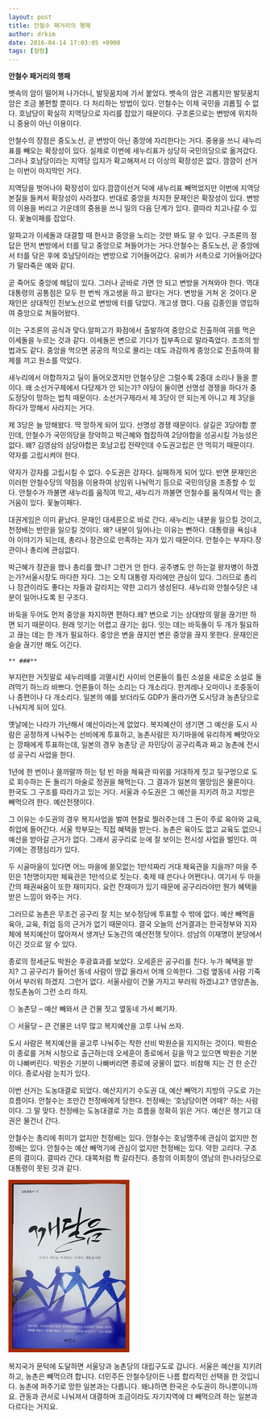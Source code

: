 ```yaml
---
layout: post
title: 안철수 패거리의 행패
author: drkim
date: 2016-04-14 17:03:05 +0900
tags: [컬럼]
---
```

**안철수 패거리의 행패**

  


뱃속의 암이 떨어져 나가더니, 발뒷꿈치에 가서 붙었다. 뱃속의 암은 괴롭지만 발뒷꿈치 암은 조금 불편할 뿐이다. 다 처리하는 방법이 있다. 안철수는 이제 국민을 괴롭힐 수 없다. 호남당이 확실히 지역당으로 자리를 잡았기 때문이다. 구조론으로는 변방에 위치하니 중용이 아닌 이용이다.

  


안철수의 장점은 중도노선, 곧 변방이 아닌 중앙에 자리한다는 거다. 중용을 쓰니 새누리표를 빼오는 확장성이 있다. 실제로 이번에 새누리표가 상당히 국민의당으로 옮겨갔다. 그러나 호남당이라는 지역당 입지가 확고해져서 더 이상의 확장성은 없다. 깜깜이 선거는 이번이 마지막인 거다.

  


지역당을 벗어나야 확장성이 있다.깜깜이선거 덕에 새누리표 빼먹었지만 이번에 지역당 본질을 들켜서 확장성이 사라졌다. 반대로 중앙을 차지한 문재인은 확장성이 있다. 변방의 이용을 버리고 가운데의 중용을 쓰니 일의 다음 단계가 있다. 결따라 치고나갈 수 있다. 꽃놀이패를 잡았다.

  


알파고가 이세돌과 대결할 때 한사코 중앙을 노리는 것만 봐도 알 수 있다. 구조론의 정답은 먼저 변방에서 터를 닦고 중앙으로 쳐들어가는 거다.안철수는 중도노선, 곧 중앙에서 터를 닦은 후에 호남당이라는 변방으로 기어들어갔다. 유비가 서촉으로 기어들어갔다가 말라죽은 예와 같다.

  


곧 죽어도 중앙에 해답이 있다. 그러나 곧바로 가면 안 되고 변방을 거쳐와야 한다. 역대 대통령의 공통점은 모두 한 번씩 개고생을 하고 왔다는 거다. 변방을 거쳐 온 것이다.문재인은 상대적인 진보노선으로 변방에 터를 닦았다. 개고생 했다. 다음 김종인을 영입하여 중앙으로 쳐들어왔다.

  


이는 구조론의 공식과 맞다.알파고가 화점에서 출발하여 중앙으로 진출하여 귀를 먹은 이세돌을 누르는 것과 같다. 이세돌은 변으로 기다가 집부족으로 말라죽었다. 조조의 방법과도 같다. 중앙을 먹으면 공공의 적으로 몰리는 데도 과감하게 중앙으로 진출하여 황제를 끼고 원소를 막았다.

  


새누리에서 야합하자고 딜이 들어오겠지만 안철수당은 그럴수록 2중대 소리나 들을 뿐이다. 왜 소선거구제에서 다당제가 안 되는가? 야당이 둘이면 선명성 경쟁을 하다가 중도정당이 망하는 법칙 때문이다. 소선거구제라서 제 3당이 안 되는게 아니고 제 3당을 하다가 망해서 사라지는 거다.

  


제 3당은 늘 망해왔다. 딱 망하게 되어 있다. 선명성 경쟁 때문이다. 살길은 3당야합 뿐인데, 안철수가 국민의당을 장악하고 박근혜와 협잡하여 2당야합을 성공시킬 가능성은 없다. 왜? 김영삼의 삼당야합은 호남고립 전략인데 수도권고립은 안 먹히기 때문이다. 약자를 고립시켜야 한다.

  


약자가 강자를 고립시킬 수 없다. 수도권은 강자다. 실패하게 되어 있다. 반면 문재인은 이러한 안철수당의 약점을 이용하여 상임위 나눠먹기 등으로 국민의당을 조종할 수 있다. 안철수가 까불면 새누리를 움직여 막고, 새누리가 까불면 안철수를 움직여서 막는 즐거움이 있다. 꽃놀이패다.

  


대권게임은 이미 끝났다. 문재인 대세론으로 바로 간다. 새누리는 내분을 일으킬 것이고, 천정배는 반란을 일으킬 것이다. 왜? 내분이 일어나는 이유는 뻔하다. 대통령을 욕심내야 이야기가 되는데, 총리나 장관으로 만족하는 자가 있기 때문이다. 안철수는 부자다.장관이나 총리에 관심없다.

  


박근혜가 장관을 했나 총리를 했나? 그런거 안 한다. 공주병도 안 하는걸 왕자병이 하겠는가?서울시장도 마다한 자다. 그는 오직 대통령 자리에만 관심이 있다. 그러므로 총리나 장관이라도 좋다는 자들과 갈라지는 약한 고리가 생성된다. 새누리와 안철수당은 내분이 일어나도록 된 구조다.

  


바둑을 두어도 먼저 중앙을 차지하면 편하다.왜? 변으로 기는 상대방의 말을 끊기만 하면 되기 때문이다. 원래 잇기는 어렵고 끊기는 쉽다. 잇는 데는 바둑돌이 두 개가 필요하고 끊는 데는 한 개가 필요하다. 중앙은 변을 끊지만 변은 중앙을 끊지 못한다. 문재인은 슬슬 끊기만 해도 이긴다.

  


 
    ** ###** 

  


부지런한 거짓말로 새누리떼를 괴멸시킨 사이비 언론들이 틀린 소설을 새로운 소설로 돌려막기 하느라 바쁘다. 언론들이 하는 소리는 다 개소리다. 한겨레나 오마이나 조중동이나 종편이나 다 개소리다. 일본의 예를 보더라도 GDP가 올라가면 도시당과 농촌당으로 나눠지게 되어 있다. 

  


옛날에는 나라가 가난해서 예산이라는게 없었다. 복지예산이 생기면 그 예산을 도시 사람은 공정하게 나눠주는 선비에게 투표하고, 농촌사람은 자기마을에 유리하게 빼앗아오는 깡패에게 투표하는데, 일본의 경우 농촌당 곧 자민당이 공구리족과 짜고 농촌에 전시성 공구리 사업을 한다. 

  


1년에 한 번이나 쓸까말까 하는 텅 빈 마을 체육관 따위를 거대하게 짓고 뒷구멍으로 도로 회수하는 돈 돌리기 마술로 정권을 해먹는다. 그 결과가 일본의 멸망임은 물론이다. 한국도 그 구조를 따라가고 있는 거다. 서울과 수도권은 그 예산을 지키려 하고 지방은 빼먹으려 한다. 예산전쟁이다.

  


그 이유는 수도권의 경우 복지사업을 벌여 현찰로 찔러주는데 그 돈이 주로 육아와 교육, 취업에 들어간다. 서울 학부모는 직접 혜택을 받는다. 농촌은 육아도 없고 교육도 없으니 예산을 받아갈 근거가 없다. 그래서 공구리로 눈에 잘 보이는 전시성 사업을 벌인다. 여기에는 경쟁심리가 있다. 

  


두 시골마을이 있다면 어느 마을에 쓸모없는 1만석짜리 거대 체육관을 지을까? 마을 주민은 1천명이지만 체육관은 1만석으로 짓는다. 축제 때 쓴다나 어쩐다나. 여기서 두 마을간의 패권싸움이 또한 재미지다. 요런 잔재미가 있기 때문에 공구리라야만 뭔가 혜택을 받은 느낌이 와주는 거다. 

  


그러므로 농촌은 무조건 공구리 잘 치는 보수정당에 투표할 수 밖에 없다. 예산 빼먹을 육아, 교육, 취업 등의 근거가 없기 때문이다. 결국 오늘의 선거결과는 한국정부와 지자체에 복지예산이 많아져서 생겨난 도농간의 예산전쟁 탓이다. 성남의 이재명이 분당에서 이긴 것으로 알 수 있다. 

  


종로의 정세균도 박원순 후광효과를 보았다. 오세훈은 공구리를 친다. 누가 혜택을 받지? 그 공구리가 들어선 동네 사람이 땅값 올라서 어깨 으쓱한다. 그럼 옆동네 사람 기죽어서 부러워 하겠지. 그런거 없다. 서울사람이 건물 가지고 부러워 하겠냐고? 영양촌놈, 청도촌놈이 그런 소리 하지.

  


◎ 농촌당 – 예산 빼와서 큰 건물 짓고 옆동네 가서 뻐기자.   
      
◎ 서울당 – 큰 건물은 너무 많고 복지예산을 고루 나눠 쓰자. 

  


도시 사람은 복지예산을 골고루 나눠주는 착한 선비 박원순을 지지하는 것이다. 박원순이 종로를 거쳐 시청으로 출근하는데 오세훈이 종로에서 길을 막고 있으면 박원순 기분이 나빠버린다. 박원순 기분이 나빠버리면 종로에 궁물이 없다. 비참해 지는 건 한 순간이다. 종로사람 눈치가 있다. 

  


이번 선거는 도농대결로 되었다. 예산지키기 수도권 대, 예산 빼먹기 지방의 구도로 가는 흐름이다. 안철수는 조만간 천정배에게 당한다. 천정배는 ‘호남당이면 어때?’ 하는 사람이다. 그 말 맞다. 천정배는 도농대결로 가는 흐름을 정확히 읽은 거다. 예산은 챙기고 대권은 물건너 간다.

  


안철수는 총리에 취미가 없지만 천정배는 있다. 안철수는 호남맹주에 관심이 없지만 천정배는 있다. 안철수는 예산 빼먹기에 관심이 없지만 천정배는 있다. 약한 고리다. 구조론의 결이다. 결따라 간다. 대쪽처럼 쫙 갈라진다. 충청의 이회창이 영남의 한나라당으로 대통령이 못된 것과 같다. 

  


  



 
![](/files/attach/images/199/604/698/aDSC01523.JPG) 

  


복지국가 문턱에 도달하면 서울당과 농촌당의 대립구도로 갑니다. 서울은 예산을 지키려 하고, 농촌은 빼먹으려 합니다. 더민주든 안철수당이든 나름 합리적인 선택을 한 것입니다. 농촌에 퍼주기로 망한 일본과는 다릅니다. 왜냐하면 한국은 수도권이 하나뿐이니까요. 관동과 관서로 나눠져서 대결하며 조금이라도 자기지역에 더 빼먹으려 하는 일본과 다르다는 거지요.